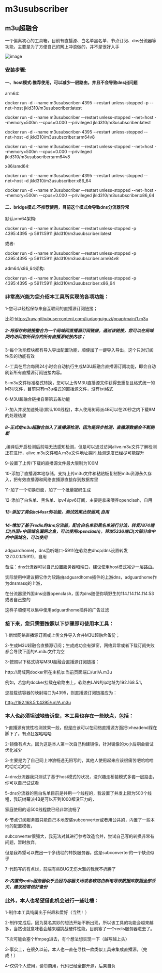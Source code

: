 # m3usubscriber
## m3u超融合

一个偏离初心的工具箱，目前有直播源、白名单黑名单、节点订阅、dns分流器等功能，主要是为了方便自己的网上冲浪做的，并不是很好入手


![image](https://raw.githubusercontent.com/liudaoguiguzi/m3u_subscriber/main/%E5%9B%BE%E7%89%871.png)

### 安装步骤:

#### 一、host模式:推荐使用，可以减少一层路由，并且不会导致dns出问题

arm64:

docker run -d --name m3usubscriber-4395 --restart unless-stopped -p --net=host  jkld310/m3usubscriber:latest  

docker run -d --name m3usubscriber --restart unless-stopped --net=host --memory=500m --cpus=0.000 --privileged jkld310/m3usubscriber:latest

docker run -d --name m3usubscriber-4395 --restart unless-stopped --net=host -d jkld310/m3usubscriber:arm64v8

docker run -d --name m3usubscriber --restart unless-stopped --net=host --memory=500m --cpus=0.000 --privileged jkld310/m3usubscriber:arm64v8

x86/amd64:

docker run -d --name m3usubscriber-4395 --restart unless-stopped --net=host -d jkld310/m3usubscriber:x86_64   

docker run -d --name m3usubscriber --restart unless-stopped --net=host --memory=500m --cpus=0.000 --privileged jkld310/m3usubscriber:x86_64

#### 二、bridge模式:不推荐使用，目前这个模式会导致dns分流器异常

默认arm64架构:

docker run -d --name m3usubscriber --restart unless-stopped -p 4395:4395 -p 5911:5911  jkld310/m3usubscriber:latest  

或者:

docker run -d --name m3usubscriber --restart unless-stopped -p 4395:4395 -p 5911:5911  jkld310/m3usubscriber:arm64v8

adm64/x86_64架构:

docker run -d --name m3usubscriber --restart unless-stopped -p 4395:4395 -p 5911:5911  jkld310/m3usubscriber:x86_64   

### 非常高兴能为您介绍本工具所实现的各项功能：

1-您可以轻松保存来自互联网的直播源订阅链接；

比如:https://raw.githubusercontent.com/liudaoguiguzi/ppap/main/1.m3u

##### 2-将保存的链接整合为一个局域网直播源订阅链接，通过该链接，您可以在局域网内访问您所保存的所有直播源链接内容；

3-每个功能模块都有导入导出配置功能，顺便加了一键导入导出，这个只对订阅性质的功能有效

4-工具在后台每隔24小时会自动执行生成M3U超融合直播源订阅功能，即会自动刷新所有直播源订阅链接内容。

5-m3u文件标准格式转换，您可以上传M3U直播源文件获得去重复且格式统一的M3U文件，目前只有m3u格式的直播源文件，没有txt格式

6-M3U超融合链接自带第五条功能

7-加入并发加速处理(默认100线程)，本人使用树莓派4B可以在20秒之内下载8M的处理结果

##### 8-正式给m3u超融合加入了直播源检测，因为是异步检测，直播源数据会不断刷新

,编译后开启检测后前端无法感知检测，但是可以通过访问alive.m3u文件了解检测正在进行，alive.m3u文件和A.m3u文件地址类同,检测速度已经尽可能提升

9-设置了上传/下载的直播源文件最大限制为100M

10-添加了直播源本地存储，支持上传m3u文件和粘贴板复制把m3u资源永久存入，把有效直播源和网络直播源直接存到数据库里

11-加了一个切换页面，加了一个批量密码生成

12-添加了白名单、黑名单、ipv4\ipv6订阅，主要是拿来喂养openclash，自用

##### 13-添加了类似acl4ssr的功能，测试效果比较弱鸡,自用

##### 14-增加了基于redis的dns分流器，配合白名单和黑名单进行分流，转发7874端口(外国+中国域名漏网之鱼，可以使用openclash)，转发5336端口(大部分命中的中国域名，可以使用

adguardhome)，dns监听端口-5911(在软路由dhcp/dns设置转发127.0.0.1#5911)，自用

备注：dns分流器可以自己设置服务器和端口，建议使用host模式减少一层路由。

实际使用中建议把它作为软路由adguardhome插件的上游dns，adguardhome作为dnsmasq的上游，

在分流器里外国dns设置openclash，国内dns随便你填野生的114.114.114.114:53或者自己整的

这样子顺便可以集中使用adguardhome插件的广告过滤

### 接下来，您只需要按照以下步骤即可使用本工具：

1-新增网络直播源订阅或上传文件导入合并M3U超融合备份；

2-生成M3U超融合直播源订阅；生成成功会有弹窗，网络异常或者下载订阅失败都会导致下面的A.m3u文件为空

3-按照以下格式填写M3U超融合直播源订阅链接：

http://局域网docker所在主机ip:当前页面端口/url/A.m3u

例如，若您的docker挂载在软路由上，软路由LAN的ip地址为192.168.5.1，

您挂载该容器的映射端口为4395，则直播源订阅链接应为：

http://192.168.5.1:4395/url/A.m3u

### 本人也必须坦诚地告诉您，本工具也存在一些缺点，包括：

1-直播源有效性检测效果一般，但是应该可以在网络直播源方面把tvheadend踩在脚下了，有点狂妄哈哈哈

2-镜像有点大，因为这是本人第一次自己构建镜像，针对镜像的大小后期会尝试优化减少

3-主要是为了自己网上冲浪畅通无阻写的，其他人使用起来应该很痛苦吧哈哈哈哈哈哈哈哈哈

4-dns分流器我只测试了基于host模式的状况，没兴趣走桥接模式多套一层路由，你可以自己试试看

5-dns分流器的黑白名单目前是共用一个线程的，我设置了并发上限为500个线程，我玩树莓派4B是可以开到1000都没压力的，

家庭使用的话500线程数已经非常流畅了

6-节点订阅服务器只能自己本地安装subconverter或者用公共的，内置了一些本地的配置模板，

subconverter很强大，我无法对其进行参考改造合并，尝试自己写的转换非常有问题，暂时放弃。

但是我希望可以做出一个多线程的转换服务器，这是subconverter的一个缺点似乎

7-代码写的有点烂，前端有些BUG无伤大雅的我就不折腾了

##### 8-内置的redis服务器似乎会因为容器关闭或者软路由断电导致数据库数据全部丢失，建议经常做好备份

### 此外，本人也希望借此机会进行一些吐槽：

1-制作本工具纯属出于兴趣和爱好（当然！）

2-制作完成后，因为莫名其妙的想法开始不断出现，所以该工具的功能会越来越多，当然也就意味着会越来越挑战硬件性能，目前塞了一个redis服务器进去了。

下次可能会塞个ffmpeg进去，有个想法想实现一下（越写越上头）

3-事实上，在很久以前，本人也一直在寻找一款类似工具来集成直播源。（完成！）

4-仅供个人使用，请勿商用，代码已经全部开源，后果自负


